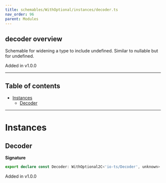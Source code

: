```yaml
---
title: schemables/WithOptional/instances/decoder.ts
nav_order: 96
parent: Modules
---
```


## decoder overview

Schemable for widening a type to include undefined. Similar to nullable but for undefined.

Added in v1.0.0

---

<h2 class="text-delta">Table of contents</h2>

- [Instances](#instances)
  - [Decoder](#decoder)

---

# Instances

## Decoder

**Signature**

```ts
export declare const Decoder: WithOptional2C<'io-ts/Decoder', unknown>
```

Added in v1.0.0
